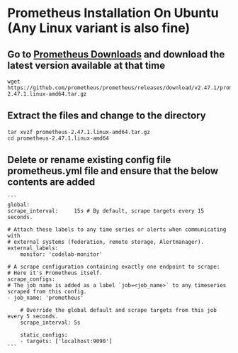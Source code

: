# Prometheus Installation On Ubuntu (Any Linux variant is also fine)
## Go to [Prometheus Downloads](https://prometheus.io/download/) and download the latest version available at that time

    wget https://github.com/prometheus/prometheus/releases/download/v2.47.1/prometheus-2.47.1.linux-amd64.tar.gz

## Extract the files and change to the directory

    tar xvzf prometheus-2.47.1.linux-amd64.tar.gz
    cd prometheus-2.47.1.linux-amd64

## Delete or rename existing config file prometheus.yml file and ensure that the below contents are added

    ```
    global:
    scrape_interval:     15s # By default, scrape targets every 15 seconds.

    # Attach these labels to any time series or alerts when communicating with
    # external systems (federation, remote storage, Alertmanager).
    external_labels:
        monitor: 'codelab-monitor'

    # A scrape configuration containing exactly one endpoint to scrape:
    # Here it's Prometheus itself.
    scrape_configs:
    # The job name is added as a label `job=<job_name>` to any timeseries scraped from this config.
    - job_name: 'prometheus'

        # Override the global default and scrape targets from this job every 5 seconds.
        scrape_interval: 5s

        static_configs:
        - targets: ['localhost:9090']
    ```
